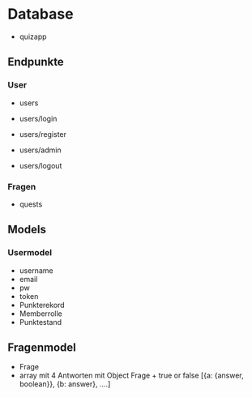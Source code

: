 # Database

- quizapp

## Endpunkte

### User
- users

- users/login
- users/register
- users/admin
- users/logout

### Fragen

- quests



## Models

### Usermodel

- username
- email
- pw
- token
- Punkterekord
- Memberrolle
- Punktestand

## Fragenmodel

- Frage
- array mit 4 Antworten mit Object Frage + true or false [{a: {answer, boolean}}, {b: answer}, ....]